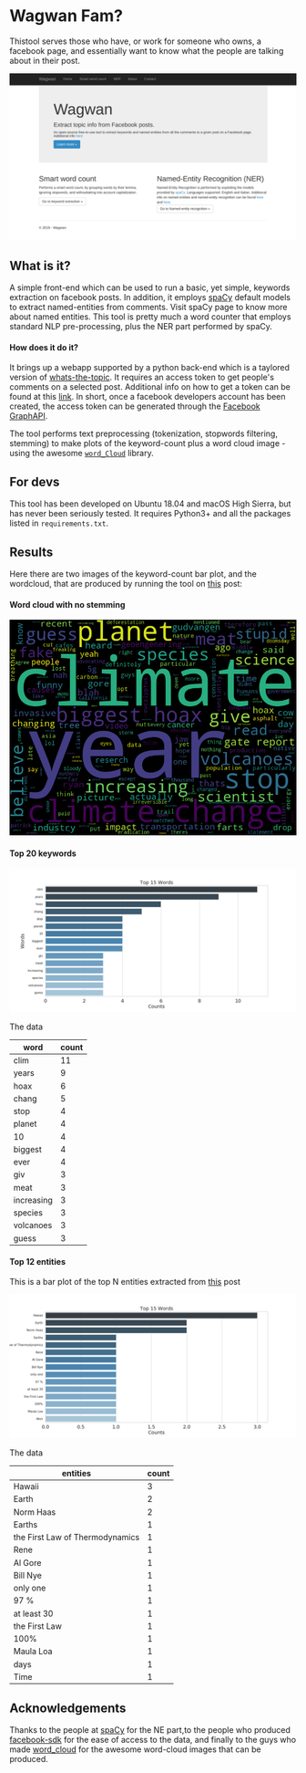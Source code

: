 # Wagwan Fam?

Thistool serves those who have, or work for someone who owns, a facebook 
page, and essentially want to know what the people are talking about in their post.

![alt_text](https://raw.githubusercontent.com/fabriziomiano/Wagwan/master/shot.png)


## What is it?

A simple front-end which can be used to run a basic, yet simple, 
keywords extraction on facebook posts. In addition, it employs
[spaCy](https://github.com/explosion/spaCy) default models 
to extract named-entities from comments. Visit spaCy page to know more
about named entities.
This tool is pretty much a word counter that employs 
standard NLP pre-processing, plus the NER part performed by spaCy. 


#### How does it do it?

It brings up a webapp supported by a python back-end 
which is a taylored version of [whats-the-topic](https://github.com/fabriziomiano/whats-the-topic/).
It requires an access token to get people's comments on a selected post. 
Additional info on how to get a token can be found at this [link](https://developers.facebook.com/docs/facebook-login/access-tokens/).
In short, once a facebook developers account has been created, the access token can be generated through
the [Facebook GraphAPI](https://developers.facebook.com/tools/explorer/). 

The tool performs text preprocessing (tokenization, stopwords filtering, stemming) 
to make plots of the keyword-count plus a word cloud image - using the awesome 
[`word_Cloud`](https://github.com/amueller/word_cloud) library.

## For devs

This tool has been developed on Ubuntu 18.04 and macOS High Sierra, but 
has never been seriously tested. 
It requires Python3+ and all the packages listed in `requirements.txt`.


## Results 

Here there are two images of the keyword-count bar plot, and the wordcloud, that are produced
by running the tool on [this](https://www.facebook.com/GiveToTheNext/posts/477277113022512) post:


#### Word cloud with no stemming 
![alt text](https://raw.githubusercontent.com/fabriziomiano/Wagwan/master/Wagwan/static/plots/single_posts/477277113022512/wordcloud_477277113022512.png)


#### Top 20 keywords

![alt_text](https://raw.githubusercontent.com/fabriziomiano/Wagwan/master/Wagwan/static/plots/single_posts/477277113022512/barplot_477277113022512.png)

The data

| word                                                                   | count |
|------------------------------------------------------------------------|-------|
| clim                                                                   | 11    |
| years                                                                  | 9     |
| hoax                                                                   | 6     |
| chang                                                                  | 5     |
| stop                                                                   | 4     |
| planet                                                                 | 4     |
| 10                                                                     | 4     |
| biggest                                                                | 4     |
| ever                                                                   | 4     |
| giv                                                                    | 3     |
| meat                                                                   | 3     |
| increasing                                                             | 3     |
| species                                                                | 3     |
| volcanoes                                                              | 3     |
| guess                                                                  | 3     |

#### Top 12 entities

This is a bar plot of the top N entities extracted from
[this](https://www.facebook.com/GiveToTheNext/posts/477277113022512) post

![alt_text](https://raw.githubusercontent.com/fabriziomiano/Wagwan/master/Wagwan/static/plots/barplot_476807096402847_ner.png)

The data

| entities                        | count |
|---------------------------------|-------|
| Hawaii                          | 3     |
| Earth                           | 2     |
| Norm Haas                       | 2     |
| Earths                          | 1     |
| the First Law of Thermodynamics | 1     |
| Rene                            | 1     |
| Al Gore                         | 1     |
| Bill Nye                        | 1     |
| only one                        | 1     |
| 97 %                            | 1     |
| at least 30                     | 1     |
| the First Law                   | 1     |
| 100%                            | 1     |
| Maula Loa                       | 1     |
| days                            | 1     |
| Time                            | 1     |


  

## Acknowledgements

Thanks to the people at [spaCy](https://github.com/explosion/spaCy)
for the NE part,to the people who produced 
[facebook-sdk](https://github.com/mobolic/facebook-sdk)
for the ease of access to the data, and finally to the guys who made 
[word_cloud](https://amueller.github.io/word_cloud) for the awesome word-cloud images
that can be produced.
